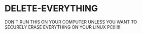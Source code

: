 # DELETE-EVERYTHING
DON'T RUN THIS ON YOUR COMPUTER UNLESS YOU WANT TO SECURELY ERASE EVERYTHING ON YOUR LINUX  PC!!!!!!

